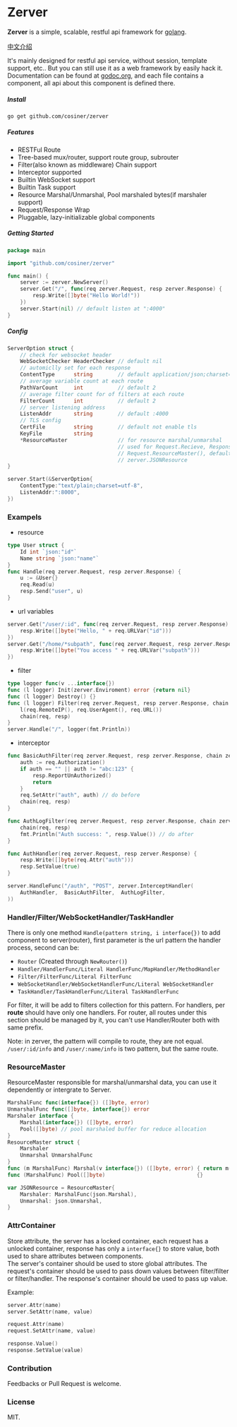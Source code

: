 # Zerver
__Zerver__ is a simple, scalable, restful api framework for [golang](http://golang.org).

[中文介绍](http://cosiner.github.io/zerver/2015/04/09/zerver.html)

It's mainly designed for restful api service, without session, template support, etc.. But you can still use it as a web framework by easily hack it. Documentation can be found at [godoc.org](godoc.org/github.com/cosiner/zerver), and each file contains a component, all api about this component is defined there.

##### Install
`go get github.com/cosiner/zerver`

##### Features
* RESTFul Route
* Tree-based mux/router, support route group, subrouter
* Filter(also known as middleware) Chain support
* Interceptor supported
* Builtin WebSocket support
* Builtin Task support
* Resource Marshal/Unmarshal, Pool marshaled bytes(if marshaler support)
* Request/Response Wrap
* Pluggable, lazy-initializable global components

##### Getting Started
```Go
package main

import "github.com/cosiner/zerver"

func main() {
    server := zerver.NewServer()
    server.Get("/", func(req zerver.Request, resp zerver.Response) {
        resp.Write([]byte("Hello World!"))
    })
    server.Start(nil) // default listen at ":4000"
}
```

##### Config
```Go
ServerOption struct {
    // check for websocket header
    WebSocketChecker HeaderChecker // default nil
    // automiclly set for each response
    ContentType      string        // default application/json;charset=utf-8
    // average variable count at each route
    PathVarCount     int           // default 2
    // average filter count for of filters at each route
    FilterCount      int           // default 2
    // server listening address
    ListenAddr       string        // default :4000
    // TLS config
    CertFile         string        // default not enable tls
    KeyFile          string
    *ResourceMaster                // for resource marshal/unmarshal
                                   // used for Request.Recieve, Response.Send,
                                   // Request.ResourceMaster(), default use
                                   // zerver.JSONResource
}

server.Start(&ServerOption{
    ContentType:"text/plain;charset=utf-8",
    ListenAddr:":8000",
})
```

### Exampels
* resource
```Go
type User struct {
    Id int `json:"id"`
    Name string `json:"name"`
}
func Handle(req zerver.Request, resp zerver.Response) {
    u := &User{}
    req.Read(u)
    resp.Send("user", u)
}
```
* url variables
```Go
server.Get("/user/:id", func(req zerver.Request, resp zerver.Response) {
    resp.Write([]byte("Hello, " + req.URLVar("id")))
})
server.Get("/home/*subpath", func(req zerver.Request, resp zerver.Response) {
    resp.Write([]byte("You access " + req.URLVar("subpath")))
})
```

* filter
```Go
type logger func(v ...interface{})
func (l logger) Init(zerver.Enviroment) error {return nil}
func (l logger) Destroy() {}
func (l logger) Filter(req zerver.Request, resp zerver.Response, chain zerver.FilterChain) {
    l(req.RemoteIP(), req.UserAgent(), req.URL())
    chain(req, resp)
}
server.Handle("/", logger(fmt.Println))
```

* interceptor
```Go
func BasicAuthFilter(req zerver.Request, resp zerver.Response, chain zerver.FilterChain) {
    auth := req.Authorization()
    if auth == "" || auth != "abc:123" {
        resp.ReportUnAuthorized()
        return
    }
    req.SetAttr("auth", auth) // do before
    chain(req, resp)
}

func AuthLogFilter(req zerver.Request, resp zerver.Response, chain zerver.FilterChain) {
    chain(req, resp)
    fmt.Println("Auth success: ", resp.Value()) // do after
}

func AuthHandler(req zerver.Request, resp zerver.Response) {
    resp.Write([]byte(req.Attr("auth")))
    resp.SetValue(true)
}

server.HandleFunc("/auth", "POST", zerver.InterceptHandler(
    AuthHandler,  BasicAuthFilter,  AuthLogFilter,
))
```




### Handler/Filter/WebSocketHandler/TaskHandler
There is only one method `Handle(pattern string, i interface{})` to add component 
to server(router), first parameter is the url pattern the handler process, second can be:
* `Router` (Created through `NewRouter()`)
* `Handler/HandlerFunc/Literal HandlerFunc/MapHandler/MethodHandler`
* `Filter/FilterFunc/Literal FilterFunc`
* `WebSocketHandler/WebSocketHandlerFunc/Literal WebSocketHandler`
* `TaskHandler/TaskHandlerFunc/Literal TaskHandlerFunc`  

For filter, it will be add to filters collection for this pattern.
For handlers, per __route__ should have only one handlers.
For router, all routes under this section should be managed by it, you can't use Handler/Router both with same prefix.

Note: in zerver, the pattern will compile to route, they are not equal. 
`/user/:id/info` and `/user/:name/info` is two pattern, but the same route.

### ResourceMaster
ResourceMaster responsible for marshal/unmarshal data, you can use it dependently or intergrate to Server.
```Go
MarshalFunc func(interface{}) ([]byte, error)
UnmarshalFunc func([]byte, interface{}) error
Marshaler interface {
    Marshal(interface{}) ([]byte, error)
    Pool([]byte) // pool marshaled buffer for reduce allocation
}
ResourceMaster struct {
    Marshaler
    Unmarshal UnmarshalFunc
}
func (m MarshalFunc) Marshal(v interface{}) ([]byte, error) { return m(v) }
func (MarshalFunc) Pool([]byte)                             {}

var JSONResource = ResourceMaster{
    Marshaler: MarshalFunc(json.Marshal),
    Unmarshal: json.Unmarshal,
}
```

### AttrContainer
Store attribute, the server has a locked container, each request has a unlocked
container, response has only a `interface{}` to store value, both used to share attributes between components.  
The server's container should be used to store global attributes. The request's container should be used to pass down values between filter/filter or filter/handler. The response's container should be used to pass up value.

Example:
```Go
server.Attr(name)
server.SetAttr(name, value)

request.Attr(name)
request.SetAttr(name, value)

response.Value()
response.SetValue(value)
```

### Contribution
Feedbacks or Pull Request is welcome.

### License
MIT.
